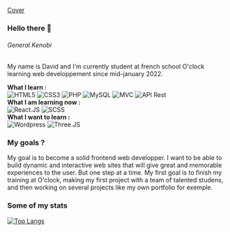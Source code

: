 [Cover](https://github.com/DavidPoulain/DavidPoulain/blob/main/img/%40Daedalus_Dev.png)

### Hello there 👋 
###### *General Kenobi*

My name is David and I'm currently student at french school O'clock learning web developpement since mid-january 2022. 

**What I learn :** </br>
![HTML5](https://img.shields.io/badge/-HTML5-blue)
![CSS3](https://img.shields.io/badge/-CSS3-orange)
![PHP](https://img.shields.io/badge/-PHP-blue)
![MySQL](https://img.shields.io/badge/-MySql-lightgrey)
![MVC](https://img.shields.io/badge/-MVC-yellow)
![API Rest](https://img.shields.io/badge/-API%20Rest-red)</br>
**What I am learning now :** </br>
![React.JS](https://img.shields.io/badge/-React.JS-blue)
![SCSS](https://img.shields.io/badge/-SCSS-orange)</br>
**What I want to learn :** </br>
![Wordpress](https://img.shields.io/badge/-Wordpress-blue)
![Three.JS](https://img.shields.io/badge/-Three.JS-red)

### My goals ?

My goal is to become a solid frontend web developper. I want to be able to build dynamic and interactive web sites that will give great and memorable experiences to the user. But one step at a time. My first goal is to finish my training at O'clock, making my first project with a team of talented studens, and then working on several projects like my own portfolio for exemple.

### Some of my stats

[![Top Langs](https://github-readme-stats.vercel.app/api/top-langs/?username=DavidPoulain&layout=compact&theme=vision-friendly-dark)](https://github.com/anuraghazra/github-readme-stats)





<!--
**DavidPoulain/DavidPoulain** is a ✨ _special_ ✨ repository because its `README.md` (this file) appears on your GitHub profile.

Here are some ideas to get you started:

- 🔭 I’m currently working on ...
- 🌱 I’m currently learning ...
- 👯 I’m looking to collaborate on ...
- 🤔 I’m looking for help with ...
- 💬 Ask me about ...
- 📫 How to reach me: ...
- 😄 Pronouns: ...
- ⚡ Fun fact: ...
-->


